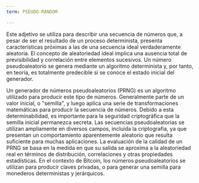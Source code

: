 ```yaml
---
term: PSEUDO-RANDOM

---
```

Este adjetivo se utiliza para describir una secuencia de números que, a pesar de ser el resultado de un proceso determinista, presenta características próximas a las de una secuencia ideal verdaderamente aleatoria. El concepto de aleatoriedad ideal implica una ausencia total de previsibilidad y correlación entre elementos sucesivos. Un número pseudoaleatorio se genera mediante un algoritmo determinista y, por tanto, en teoría, es totalmente predecible si se conoce el estado inicial del generador.

Un generador de números pseudoaleatorios (PRNG) es un algoritmo utilizado para producir este tipo de números. Generalmente parte de un valor inicial, o "semilla", y luego aplica una serie de transformaciones matemáticas para producir la secuencia de números. Debido a esta determinabilidad, es importante para la seguridad criptográfica que la semilla inicial permanezca secreta. Las secuencias pseudoaleatorias se utilizan ampliamente en diversos campos, incluida la criptografía, ya que presentan un comportamiento aparentemente aleatorio que resulta suficiente para muchas aplicaciones. La evaluación de la calidad de un PRNG se basa en la medida en que su salida se aproxima a la aleatoriedad real en términos de distribución, correlaciones y otras propiedades estadísticas. En el contexto de Bitcoin, los números pseudoaleatorios se utilizan para producir claves privadas, o para generar una semilla para monederos deterministas y jerárquicos.